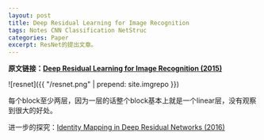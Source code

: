 ```yaml
---
layout: post
title: Deep Residual Learning for Image Recognition
tags: Notes CNN Classification NetStruc
categories: Paper
excerpt: ResNet的提出文章。
---
```


**原文链接：[Deep Residual Learning for Image Recognition (2015)](https://arxiv.org/pdf/1512.03385.pdf)**

![resnet]({{ "/resnet.png" | prepend: site.imgrepo }})

每个block至少两层，因为一层的话整个block基本上就是一个linear层，没有观察到很大的好处。

进一步的探究：[Identity Mapping in Deep Residual Networks (2016)](https://arxiv.org/pdf/1603.05027.pdf)